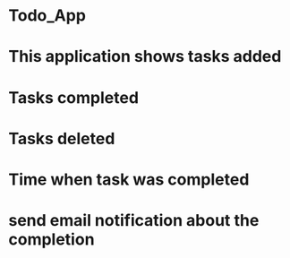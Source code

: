 # Todo_App
# This application shows tasks added
# Tasks completed  
# Tasks deleted
# Time when task was completed
# send email notification about the completion
